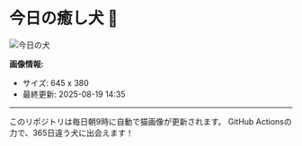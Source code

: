 # 今日の癒し犬 🐶

![今日の犬](https://cdn2.thedogapi.com/images/HkP7Vxc4Q_1280.jpg)

**画像情報:**
- サイズ: 645 x 380
- 最終更新: 2025-08-19 14:35

---

このリポジトリは毎日朝9時に自動で猫画像が更新されます。
GitHub Actionsの力で、365日違う犬に出会えます！
